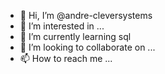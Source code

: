 - 👋 Hi, I’m @andre-cleversystems
- 👀 I’m interested in ...
- 🌱 I’m currently learning sql
- 💞️ I’m looking to collaborate on ...
- 📫 How to reach me ...

